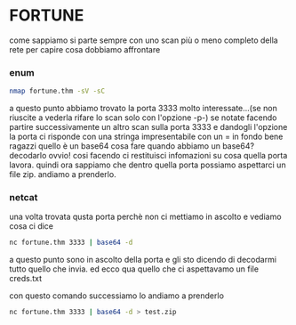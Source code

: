 # FORTUNE

come sappiamo si parte sempre con uno scan più o meno completo della rete per capire cosa dobbiamo affrontare 

### enum

```bash
nmap fortune.thm -sV -sC 
```

a questo punto abbiamo trovato la porta 3333 molto interessate...(se non riuscite a vederla rifare lo scan solo con l'opzione -p-)
se notate facendo partire successivamente un altro scan sulla porta 3333 e dandogli l'opzione la porta ci risponde con una stringa impresentabile con un = in fondo
bene ragazzi quello è un base64 cosa fare quando abbiamo un base64? decodarlo ovvio! cosi facendo ci restituisci infomazioni su cosa quella porta lavora. quindi ora sappiamo che 
dentro quella porta possiamo aspettarci un file zip. andiamo a prenderlo.

### netcat

una volta trovata qusta porta perchè non ci mettiamo in ascolto e vediamo cosa ci dice 

```bash
nc fortune.thm 3333 | base64 -d
```

a questo punto sono in ascolto della porta e gli sto dicendo di decodarmi tutto quello che invia.
ed ecco qua quello che ci aspettavamo un file creds.txt

con questo comando successiamo lo andiamo a prenderlo 

```bash
nc fortune.thm 3333 | base64 -d > test.zip
```

